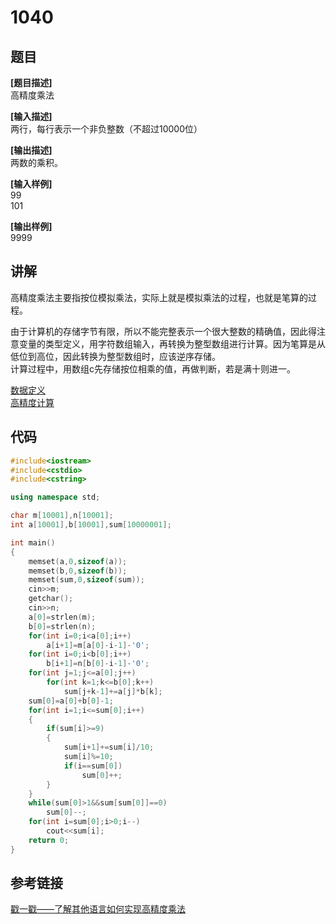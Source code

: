 # 1040
## 题目  
**[题目描述]**  
高精度乘法  

**[输入描述]**   
两行，每行表示一个非负整数（不超过10000位）  

**[输出描述]**  
两数的乘积。  

**[输入样例]**  
99  
101  

**[输出样例]**  
9999  

## 讲解    
高精度乘法主要指按位模拟乘法，实际上就是模拟乘法的过程，也就是笔算的过程。    

由于计算机的存储字节有限，所以不能完整表示一个很大整数的精确值，因此得注意变量的类型定义，用字符数组输入，再转换为整型数组进行计算。因为笔算是从低位到高位，因此转换为整型数组时，应该逆序存储。   
计算过程中，用数组c先存储按位相乘的值，再做判断，若是满十则进一。

[数据定义](a)  
[高精度计算](a)  

## 代码   

```cpp
#include<iostream>  
#include<cstdio>  
#include<cstring>  

using namespace std;  

char m[10001],n[10001];  
int a[10001],b[10001],sum[10000001];  

int main()  
{  
	memset(a,0,sizeof(a));  
	memset(b,0,sizeof(b));  
	memset(sum,0,sizeof(sum));  
	cin>>m;  
	getchar();  
	cin>>n;  
	a[0]=strlen(m);  
	b[0]=strlen(n);  
	for(int i=0;i<a[0];i++)  
		a[i+1]=m[a[0]-i-1]-'0';  
	for(int i=0;i<b[0];i++)  
		b[i+1]=n[b[0]-i-1]-'0';  
	for(int j=1;j<=a[0];j++)  
		for(int k=1;k<=b[0];k++)  
			sum[j+k-1]+=a[j]*b[k];  
	sum[0]=a[0]+b[0]-1;  
	for(int i=1;i<=sum[0];i++)  
	{  
		if(sum[i]>=9)  
		{  
			sum[i+1]+=sum[i]/10;  
			sum[i]%=10;  
			if(i==sum[0])  
				sum[0]++;  
		}  
	}  
	while(sum[0]>1&&sum[sum[0]]==0)  
		sum[0]--;  
	for(int i=sum[0];i>0;i--)  
		cout<<sum[i];		 
	return 0;  
}  
```

## 参考链接  
[戳一戳——了解其他语言如何实现高精度乘法](https://baike.baidu.com/item/%E9%AB%98%E7%B2%BE%E5%BA%A6%E4%B9%98%E6%B3%95/7520098?fr=aladdin)  

